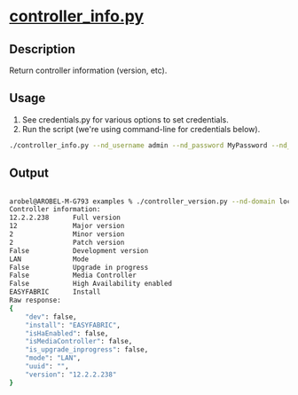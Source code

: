 # [controller_info.py]

[controller_info.py]: https://github.com/allenrobel/ndfc-python/blob/main/examples/controller_info.py

## Description

Return controller information (version, etc).

## Usage

1. See credentials.py for various options to set credentials.
2. Run the script (we're using command-line for credentials below).

``` bash
./controller_info.py --nd_username admin --nd_password MyPassword --nd_domain local --nd_ip4 10.1.1.1
```

## Output

``` bash

arobel@AROBEL-M-G793 examples % ./controller_version.py --nd-domain local --nd-ip4 10.1.1.1 --nd-password MyPassword --nd-username admin
Controller information:
12.2.2.238      Full version
12              Major version
2               Minor version
2               Patch version
False           Development version
LAN             Mode
False           Upgrade in progress
False           Media Controller
False           High Availability enabled
EASYFABRIC      Install
Raw response:
{
    "dev": false,
    "install": "EASYFABRIC",
    "isHaEnabled": false,
    "isMediaController": false,
    "is_upgrade_inprogress": false,
    "mode": "LAN",
    "uuid": "",
    "version": "12.2.2.238"
}
```
